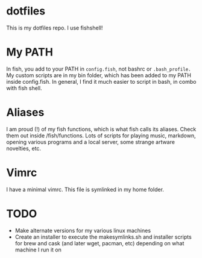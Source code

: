 dotfiles
========

This is my dotfiles repo. I use fishshell!

# My PATH
In fish, you add to your PATH in `config.fish`, not bashrc or `.bash_profile.` My custom scripts are in my bin folder, which has been added to my PATH inside config.fish. In general, I find it much easier to script in bash, in combo with fish shell.

# Aliases
I am proud (!) of my fish functions, which is what fish calls its aliases. Check them out inside /fish/functions. Lots of scripts for playing music, markdown, opening various programs and a local server, some strange artware novelties, etc.

# Vimrc
I have a minimal vimrc. This file is symlinked in my home folder.

# TODO
* Make alternate versions for my various linux machines
* Create an installer to execute the makesymlinks.sh and installer scripts for brew and cask (and later wget, pacman, etc) depending on what machine I run it on
